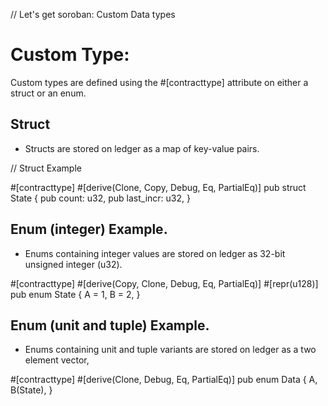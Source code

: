 // Let's get soroban: Custom Data types





# Custom Type: 

Custom types are defined using the #[contracttype] attribute on either a struct or an enum.



## Struct

- Structs are stored on ledger as a map of key-value pairs.



// Struct Example

#[contracttype]
#[derive(Clone, Copy, Debug, Eq, PartialEq)]
pub struct State {
    pub count: u32,
    pub last_incr: u32,
}




##  Enum (integer) Example.

- Enums containing integer values are stored on ledger as 32-bit unsigned integer (u32).

#[contracttype]
#[derive(Copy, Clone, Debug, Eq, PartialEq)]
#[repr(u128)]
pub enum State {
    A = 1,
    B = 2,
} 



## Enum (unit and tuple) Example.
- Enums containing unit and tuple variants are stored on ledger as a two element vector, 

#[contracttype]
#[derive(Clone, Debug, Eq, PartialEq)]
pub enum Data {
    A,
    B(State),
}